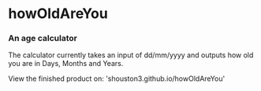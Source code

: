 # howOldAreYou

### An age calculator

The calculator currently takes an input of dd/mm/yyyy and outputs how old you are in Days, Months and Years.

View the finished product on: 'shouston3.github.io/howOldAreYou'
